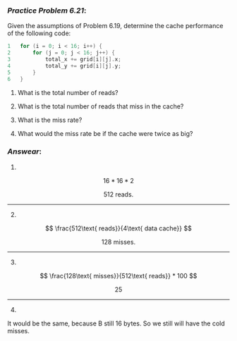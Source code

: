 ### ***Practice Problem 6.21***:  
Given the assumptions of Problem 6.19, determine the cache performance of the following code:  

```C
1   for (i = 0; i < 16; i++) {
2       for (j = 0; j < 16; j++) {
3           total_x += grid[i][j].x;
4           total_y += grid[i][j].y;
5       }
6   }
```  

1. What is the total number of reads?  

2. What is the total number of reads that miss in the cache?  

3. What is the miss rate?  

4. What would the miss rate be if the cache were twice as big?

### ***Answear***:  

1.  

$$ 16 * 16 * 2 $$

$$ 512\text{ reads.} $$

---

2.  

$$ \frac{512\text{ reads}}{4\text{ data cache}}  $$

$$ 128\text{ misses.} $$

---

3.  

$$ \frac{128\text{ misses}}{512\text{ reads}} * 100 $$

$$ 25 $$

---

4. 

It would be the same, because B still 16 bytes. So we still will have the cold misses.
